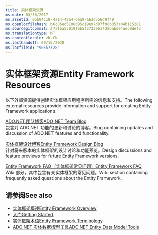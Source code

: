 ```yaml
---
title: 实体框架资源
ms.date: 03/30/2017
ms.assetid: 0bb04c18-4a14-42a4-baa9-a63d556c9f49
ms.openlocfilehash: b6c85ed5108d95c19e97d07f98b353ab4b115281
ms.sourcegitcommit: 27a15a55019f6b5f2733961738babe94aec0def3
ms.translationtype: MT
ms.contentlocale: zh-CN
ms.lasthandoff: 09/15/2020
ms.locfileid: "90557328"
---
```

# <a name="entity-framework-resources"></a><span data-ttu-id="68ab6-102">实体框架资源</span><span class="sxs-lookup"><span data-stu-id="68ab6-102">Entity Framework Resources</span></span>
<span data-ttu-id="68ab6-103">以下外部资源提供创建实体框架应用程序所需的信息和支持。</span><span class="sxs-lookup"><span data-stu-id="68ab6-103">The following external resources provide information and support for creating Entity Framework applications.</span></span>  
  
 [<span data-ttu-id="68ab6-104">ADO.NET 团队博客</span><span class="sxs-lookup"><span data-stu-id="68ab6-104">ADO.NET Team Blog</span></span>](/archive/blogs/adonet/)  
 <span data-ttu-id="68ab6-105">包含对 ADO.NET 功能的更新和讨论的博客。</span><span class="sxs-lookup"><span data-stu-id="68ab6-105">Blog containing updates and discussion of ADO.NET features and functionality.</span></span>  
  
 [<span data-ttu-id="68ab6-106"> 实体框架设计博客</span><span class="sxs-lookup"><span data-stu-id="68ab6-106">Entity Framework Design Blog</span></span>](/archive/blogs/efdesign)  
 <span data-ttu-id="68ab6-107">针对将来版本的实体框架的设计讨论和功能预览。</span><span class="sxs-lookup"><span data-stu-id="68ab6-107">Design discussions and feature previews for future Entity Framework versions.</span></span>  
  
 [<span data-ttu-id="68ab6-108">Entity Framework FAQ（实体框架常见问题）</span><span class="sxs-lookup"><span data-stu-id="68ab6-108">Entity Framework FAQ</span></span>](https://social.technet.microsoft.com/wiki/contents/articles/3737.entity-framework-faq.aspx)  
 <span data-ttu-id="68ab6-109">Wiki 部分，其中包含有关实体框架的常见问题。</span><span class="sxs-lookup"><span data-stu-id="68ab6-109">Wiki section containing frequently asked questions about the Entity Framework.</span></span>  
  
## <a name="see-also"></a><span data-ttu-id="68ab6-110">请参阅</span><span class="sxs-lookup"><span data-stu-id="68ab6-110">See also</span></span>

- [<span data-ttu-id="68ab6-111">实体框架概述</span><span class="sxs-lookup"><span data-stu-id="68ab6-111">Entity Framework Overview</span></span>](overview.md)
- [<span data-ttu-id="68ab6-112">入门</span><span class="sxs-lookup"><span data-stu-id="68ab6-112">Getting Started</span></span>](getting-started.md)
- [<span data-ttu-id="68ab6-113">实体框架术语</span><span class="sxs-lookup"><span data-stu-id="68ab6-113">Entity Framework Terminology</span></span>](terminology.md)
- <span data-ttu-id="68ab6-114">[ADO.NET 实体数据模型工具](/previous-versions/dotnet/netframework-4.0/bb399249(v=vs.100))</span><span class="sxs-lookup"><span data-stu-id="68ab6-114">[ADO.NET Entity Data Model Tools](/previous-versions/dotnet/netframework-4.0/bb399249(v=vs.100))</span></span>
